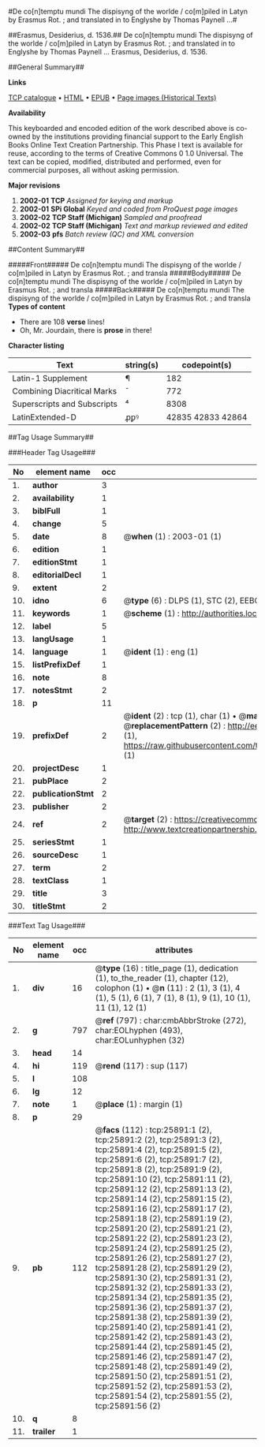 #De co[n]temptu mundi The dispisyng of the worlde / co[m]piled in Latyn by Erasmus Rot. ; and translated in to Englyshe by Thomas Paynell ...#

##Erasmus, Desiderius, d. 1536.##
De co[n]temptu mundi The dispisyng of the worlde / co[m]piled in Latyn by Erasmus Rot. ; and translated in to Englyshe by Thomas Paynell ...
Erasmus, Desiderius, d. 1536.

##General Summary##

**Links**

[TCP catalogue](http://www.ota.ox.ac.uk/tcp/)  • 
[HTML](http://tei.it.ox.ac.uk/tcp/Texts-HTML/free/A00/A00350.html)  • 
[EPUB](http://tei.it.ox.ac.uk/tcp/Texts-EPUB/free/A00/A00350.epub) • 
[Page images (Historical Texts)](https://data.historicaltexts.jisc.ac.uk/view?pubId=eebo-22918687e&pageId=eebo-22918687e-25891-1)

**Availability**

This keyboarded and encoded edition of the
	       work described above is co-owned by the institutions
	       providing financial support to the Early English Books
	       Online Text Creation Partnership. This Phase I text is
	       available for reuse, according to the terms of Creative
	       Commons 0 1.0 Universal. The text can be copied,
	       modified, distributed and performed, even for
	       commercial purposes, all without asking permission.

**Major revisions**

1. __2002-01__ __TCP__ *Assigned for keying and markup*
1. __2002-01__ __SPi Global__ *Keyed and coded from ProQuest page images*
1. __2002-02__ __TCP Staff (Michigan)__ *Sampled and proofread*
1. __2002-02__ __TCP Staff (Michigan)__ *Text and markup reviewed and edited*
1. __2002-03__ __pfs__ *Batch review (QC) and XML conversion*

##Content Summary##

#####Front#####
De co[n]temptu mundi The dispisyng of the worlde / co[m]piled in Latyn by Erasmus Rot. ; and transla
#####Body#####
De co[n]temptu mundi The dispisyng of the worlde / co[m]piled in Latyn by Erasmus Rot. ; and transla
#####Back#####
De co[n]temptu mundi The dispisyng of the worlde / co[m]piled in Latyn by Erasmus Rot. ; and transla
**Types of content**

  * There are 108 **verse** lines!
  * Oh, Mr. Jourdain, there is **prose** in there!

**Character listing**


|Text|string(s)|codepoint(s)|
|---|---|---|
|Latin-1 Supplement|¶|182|
|Combining             Diacritical Marks|̄|772|
|Superscripts             and Subscripts|⁴|8308|
|LatinExtended-D|ꝓꝑꝰ|42835 42833 42864|

##Tag Usage Summary##

###Header Tag Usage###

|No|element name|occ|attributes|
|---|---|---|---|
|1.|__author__|3||
|2.|__availability__|1||
|3.|__biblFull__|1||
|4.|__change__|5||
|5.|__date__|8| @__when__ (1) : 2003-01 (1)|
|6.|__edition__|1||
|7.|__editionStmt__|1||
|8.|__editorialDecl__|1||
|9.|__extent__|2||
|10.|__idno__|6| @__type__ (6) : DLPS (1), STC (2), EEBO-CITATION (1), OCLC (1), VID (1)|
|11.|__keywords__|1| @__scheme__ (1) : http://authorities.loc.gov/ (1)|
|12.|__label__|5||
|13.|__langUsage__|1||
|14.|__language__|1| @__ident__ (1) : eng (1)|
|15.|__listPrefixDef__|1||
|16.|__note__|8||
|17.|__notesStmt__|2||
|18.|__p__|11||
|19.|__prefixDef__|2| @__ident__ (2) : tcp (1), char (1)  •  @__matchPattern__ (2) : ([0-9\-]+):([0-9IVX]+) (1), (.+) (1)  •  @__replacementPattern__ (2) : http://eebo.chadwyck.com/downloadtiff?vid=$1&page=$2 (1), https://raw.githubusercontent.com/textcreationpartnership/Texts/master/tcpchars.xml#$1 (1)|
|20.|__projectDesc__|1||
|21.|__pubPlace__|2||
|22.|__publicationStmt__|2||
|23.|__publisher__|2||
|24.|__ref__|2| @__target__ (2) : https://creativecommons.org/publicdomain/zero/1.0/ (1), http://www.textcreationpartnership.org/docs/. (1)|
|25.|__seriesStmt__|1||
|26.|__sourceDesc__|1||
|27.|__term__|2||
|28.|__textClass__|1||
|29.|__title__|3||
|30.|__titleStmt__|2||


###Text Tag Usage###

|No|element name|occ|attributes|
|---|---|---|---|
|1.|__div__|16| @__type__ (16) : title_page (1), dedication (1), to_the_reader (1), chapter (12), colophon (1)  •  @__n__ (11) : 2 (1), 3 (1), 4 (1), 5 (1), 6 (1), 7 (1), 8 (1), 9 (1), 10 (1), 11 (1), 12 (1)|
|2.|__g__|797| @__ref__ (797) : char:cmbAbbrStroke (272), char:EOLhyphen (493), char:EOLunhyphen (32)|
|3.|__head__|14||
|4.|__hi__|119| @__rend__ (117) : sup (117)|
|5.|__l__|108||
|6.|__lg__|12||
|7.|__note__|1| @__place__ (1) : margin (1)|
|8.|__p__|29||
|9.|__pb__|112| @__facs__ (112) : tcp:25891:1 (2), tcp:25891:2 (2), tcp:25891:3 (2), tcp:25891:4 (2), tcp:25891:5 (2), tcp:25891:6 (2), tcp:25891:7 (2), tcp:25891:8 (2), tcp:25891:9 (2), tcp:25891:10 (2), tcp:25891:11 (2), tcp:25891:12 (2), tcp:25891:13 (2), tcp:25891:14 (2), tcp:25891:15 (2), tcp:25891:16 (2), tcp:25891:17 (2), tcp:25891:18 (2), tcp:25891:19 (2), tcp:25891:20 (2), tcp:25891:21 (2), tcp:25891:22 (2), tcp:25891:23 (2), tcp:25891:24 (2), tcp:25891:25 (2), tcp:25891:26 (2), tcp:25891:27 (2), tcp:25891:28 (2), tcp:25891:29 (2), tcp:25891:30 (2), tcp:25891:31 (2), tcp:25891:32 (2), tcp:25891:33 (2), tcp:25891:34 (2), tcp:25891:35 (2), tcp:25891:36 (2), tcp:25891:37 (2), tcp:25891:38 (2), tcp:25891:39 (2), tcp:25891:40 (2), tcp:25891:41 (2), tcp:25891:42 (2), tcp:25891:43 (2), tcp:25891:44 (2), tcp:25891:45 (2), tcp:25891:46 (2), tcp:25891:47 (2), tcp:25891:48 (2), tcp:25891:49 (2), tcp:25891:50 (2), tcp:25891:51 (2), tcp:25891:52 (2), tcp:25891:53 (2), tcp:25891:54 (2), tcp:25891:55 (2), tcp:25891:56 (2)|
|10.|__q__|8||
|11.|__trailer__|1||
